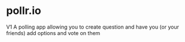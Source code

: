 # pollr.io

V1
A polling app allowing you to create question and have you (or your friends) add options and vote on them
